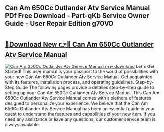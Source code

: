 ## Can Am 650Cc Outlander Atv Service Manual PDf Free Download - Part-qKb Service Owner Guide - User Repair Edition g70VO

# <h2><a href="http://bc7704.oget.top/?id=Can+Am+650Cc+Outlander+Atv+Service+Manual">🔗Download New 👉🔴 Can Am 650Cc Outlander Atv Service Manual</a></h2>

[![Can Am 650Cc Outlander Atv Service Manual new download](https://i.imgur.com/5g1atiW.png)](http://bc7704.oget.top/?id=Can+Am+650Cc+Outlander+Atv+Service+Manual)
Let's Get Started! This user manual is your passport to the world of possibilities with your new Can Am 650Cc Outlander Atv Service Manual. Get acquainted with its features, installation process, and operating guidelines. Step-by-Step Guide The following pages provide a detailed step-by-step guide to setting up your Can Am 650Cc Outlander Atv Service Manual. This Can Am 650Cc Outlander Atv Service Manual comes with a plethora of features designed to personalize your experience. We believe that the Can Am 650Cc Outlander Atv Service Manual has been an essential guide in your quest to understand the features and capabilities of your new item. If you need any assistance or have any questions, our customer service team is always available.
